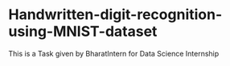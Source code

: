 # Handwritten-digit-recognition-using-MNIST-dataset
This is a Task given by BharatIntern for Data Science Internship

